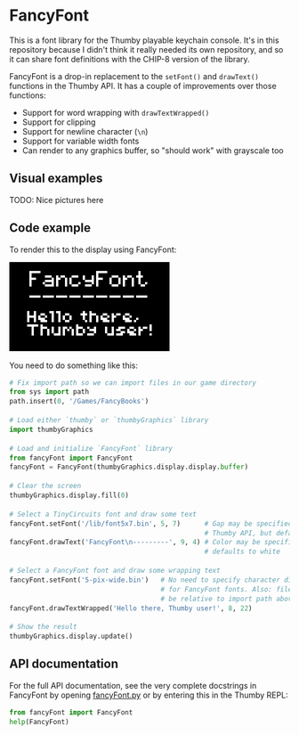 # FancyFont

This is a font library for the Thumby playable keychain console. It's in this
repository because I didn't think it really needed its own repository, and so it
can share font definitions with the CHIP-8 version of the library.

FancyFont is a drop-in replacement to the `setFont()` and `drawText()` functions in
the Thumby API. It has a couple of improvements over those functions:

  * Support for word wrapping with `drawTextWrapped()`
  * Support for clipping
  * Support for newline character (`\n`)
  * Support for variable width fonts
  * Can render to any graphics buffer, so "should work" with grayscale too

## Visual examples

TODO: Nice pictures here

## Code example

To render this to the display using FancyFont:

![The visual result of the code example below](./pictures/code-example.png)

You need to do something like this:

```python
# Fix import path so we can import files in our game directory
from sys import path
path.insert(0, '/Games/FancyBooks')

# Load either `thumby` or `thumbyGraphics` library
import thumbyGraphics

# Load and initialize `FancyFont` library
from fancyFont import FancyFont
fancyFont = FancyFont(thumbyGraphics.display.display.buffer)

# Clear the screen
thumbyGraphics.display.fill(0)

# Select a TinyCircuits font and draw some text
fancyFont.setFont('/lib/font5x7.bin', 5, 7)      # Gap may be specified as in
                                                 # Thumby API, but defaults to 1
fancyFont.drawText('FancyFont\n---------', 9, 4) # Color may be specified but
                                                 # defaults to white

# Select a FancyFont font and draw some wrapping text
fancyFont.setFont('5-pix-wide.bin')   # No need to specify character dimensions
                                      # for FancyFont fonts. Also: filename may
                                      # be relative to import path above.
fancyFont.drawTextWrapped('Hello there, Thumby user!', 8, 22)

# Show the result
thumbyGraphics.display.update()
```

## API documentation

For the full API documentation, see the very complete docstrings in FancyFont by
opening [fancyFont.py](./fancyFont.py) or by entering this in the Thumby REPL:

```python
from fancyFont import FancyFont
help(FancyFont)
```
